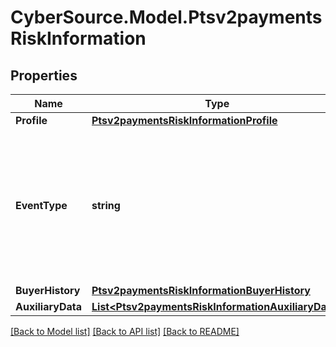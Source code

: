 # CyberSource.Model.Ptsv2paymentsRiskInformation
## Properties

Name | Type | Description | Notes
------------ | ------------- | ------------- | -------------
**Profile** | [**Ptsv2paymentsRiskInformationProfile**](Ptsv2paymentsRiskInformationProfile.md) |  | [optional] 
**EventType** | **string** | Specifies one of the following types of events: - login - account_creation - account_update For regular payment transactions, do not send this field.  | [optional] 
**BuyerHistory** | [**Ptsv2paymentsRiskInformationBuyerHistory**](Ptsv2paymentsRiskInformationBuyerHistory.md) |  | [optional] 
**AuxiliaryData** | [**List&lt;Ptsv2paymentsRiskInformationAuxiliaryData&gt;**](Ptsv2paymentsRiskInformationAuxiliaryData.md) |  | [optional] 

[[Back to Model list]](../README.md#documentation-for-models) [[Back to API list]](../README.md#documentation-for-api-endpoints) [[Back to README]](../README.md)

